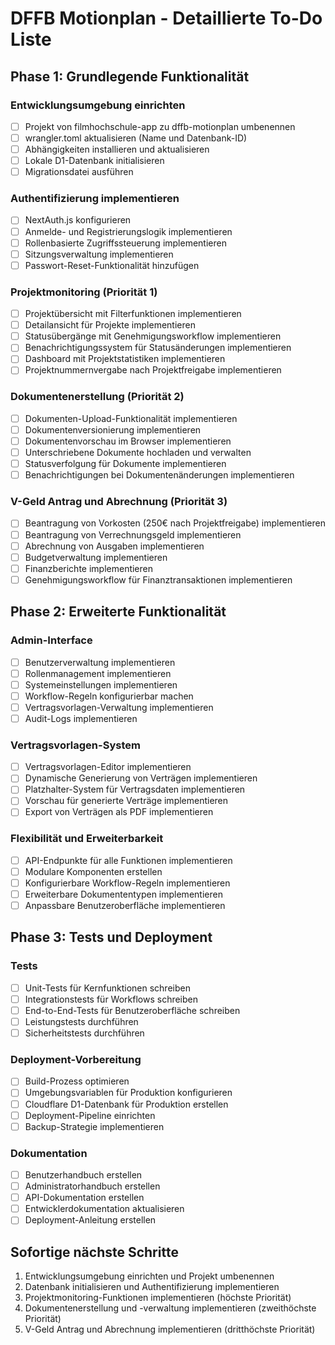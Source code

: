 # DFFB Motionplan - Detaillierte To-Do Liste

## Phase 1: Grundlegende Funktionalität

### Entwicklungsumgebung einrichten
- [ ] Projekt von filmhochschule-app zu dffb-motionplan umbenennen
- [ ] wrangler.toml aktualisieren (Name und Datenbank-ID)
- [ ] Abhängigkeiten installieren und aktualisieren
- [ ] Lokale D1-Datenbank initialisieren
- [ ] Migrationsdatei ausführen

### Authentifizierung implementieren
- [ ] NextAuth.js konfigurieren
- [ ] Anmelde- und Registrierungslogik implementieren
- [ ] Rollenbasierte Zugriffssteuerung implementieren
- [ ] Sitzungsverwaltung implementieren
- [ ] Passwort-Reset-Funktionalität hinzufügen

### Projektmonitoring (Priorität 1)
- [ ] Projektübersicht mit Filterfunktionen implementieren
- [ ] Detailansicht für Projekte implementieren
- [ ] Statusübergänge mit Genehmigungsworkflow implementieren
- [ ] Benachrichtigungssystem für Statusänderungen implementieren
- [ ] Dashboard mit Projektstatistiken implementieren
- [ ] Projektnummernvergabe nach Projektfreigabe implementieren

### Dokumentenerstellung (Priorität 2)
- [ ] Dokumenten-Upload-Funktionalität implementieren
- [ ] Dokumentenversionierung implementieren
- [ ] Dokumentenvorschau im Browser implementieren
- [ ] Unterschriebene Dokumente hochladen und verwalten
- [ ] Statusverfolgung für Dokumente implementieren
- [ ] Benachrichtigungen bei Dokumentenänderungen implementieren

### V-Geld Antrag und Abrechnung (Priorität 3)
- [ ] Beantragung von Vorkosten (250€ nach Projektfreigabe) implementieren
- [ ] Beantragung von Verrechnungsgeld implementieren
- [ ] Abrechnung von Ausgaben implementieren
- [ ] Budgetverwaltung implementieren
- [ ] Finanzberichte implementieren
- [ ] Genehmigungsworkflow für Finanztransaktionen implementieren

## Phase 2: Erweiterte Funktionalität

### Admin-Interface
- [ ] Benutzerverwaltung implementieren
- [ ] Rollenmanagement implementieren
- [ ] Systemeinstellungen implementieren
- [ ] Workflow-Regeln konfigurierbar machen
- [ ] Vertragsvorlagen-Verwaltung implementieren
- [ ] Audit-Logs implementieren

### Vertragsvorlagen-System
- [ ] Vertragsvorlagen-Editor implementieren
- [ ] Dynamische Generierung von Verträgen implementieren
- [ ] Platzhalter-System für Vertragsdaten implementieren
- [ ] Vorschau für generierte Verträge implementieren
- [ ] Export von Verträgen als PDF implementieren

### Flexibilität und Erweiterbarkeit
- [ ] API-Endpunkte für alle Funktionen implementieren
- [ ] Modulare Komponenten erstellen
- [ ] Konfigurierbare Workflow-Regeln implementieren
- [ ] Erweiterbare Dokumententypen implementieren
- [ ] Anpassbare Benutzeroberfläche implementieren

## Phase 3: Tests und Deployment

### Tests
- [ ] Unit-Tests für Kernfunktionen schreiben
- [ ] Integrationstests für Workflows schreiben
- [ ] End-to-End-Tests für Benutzeroberfläche schreiben
- [ ] Leistungstests durchführen
- [ ] Sicherheitstests durchführen

### Deployment-Vorbereitung
- [ ] Build-Prozess optimieren
- [ ] Umgebungsvariablen für Produktion konfigurieren
- [ ] Cloudflare D1-Datenbank für Produktion erstellen
- [ ] Deployment-Pipeline einrichten
- [ ] Backup-Strategie implementieren

### Dokumentation
- [ ] Benutzerhandbuch erstellen
- [ ] Administratorhandbuch erstellen
- [ ] API-Dokumentation erstellen
- [ ] Entwicklerdokumentation aktualisieren
- [ ] Deployment-Anleitung erstellen

## Sofortige nächste Schritte

1. Entwicklungsumgebung einrichten und Projekt umbenennen
2. Datenbank initialisieren und Authentifizierung implementieren
3. Projektmonitoring-Funktionen implementieren (höchste Priorität)
4. Dokumentenerstellung und -verwaltung implementieren (zweithöchste Priorität)
5. V-Geld Antrag und Abrechnung implementieren (dritthöchste Priorität)
